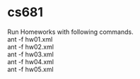 # cs681
Run Homeworks with following commands. </br>
ant -f hw01.xml </br>
ant -f hw02.xml </br>
ant -f hw03.xml </br>
ant -f hw04.xml </br>
ant -f hw05.xml </br>